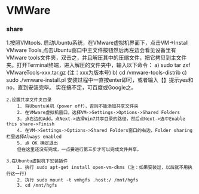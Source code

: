 # VMWare

### share
   1.按照VMtools.
    启动Ubuntu系统，在VMware虚拟机界面下，点击VM->Install VMware Tools,点击Ubuntu窗口中主文件按钮然后再左边会看见设备里有VMware tools文件夹，双击之，并且解压其中的压缩文件，把它拷贝到主文件夹。打开Terminal终端，进入解压的文件夹中，输入以下命令：
           a) sudo tar zxf VMwareTools-xxx.tar.gz (注：xxx为版本号)
           b) cd /vmware-tools-distrib
           c) sudo ./vmware-install.pl
  安装过程中一直按enter即可，或者输入【】提示yes和no，直到安装完毕。
  实在搞不定，可百度或Google之。
  
    2.设置共享文件夹目录
        1. 将Ubuntu关机（power off），否则不能添加共享文件夹
        2. 在VMware虚拟机窗口，选择VM->Settings->Options->Shared Folders
        3. 点右边的Add，点Next->选择Win7共享目录的路径，然后点Next->选中Enable this share->Finish
        4. 在VM->Settings->Options->Shared Folders窗口的右边，Folder sharing栏里选择Always enabled
        5. 点 OK 确定退出
        但在这里还没有完成，一点要进行第三步才可以完成文件共享。

    3.在Ubuntu虚拟机下安装插件
        1. 执行 sudo apt-get install open-vm-dkms (注：如果安装过，以后就不用执行这一行)
        2. 执行 sudo mount -t vmhgfs .host:/ /mnt/hgfs
        3. cd /mnt/hgfs

